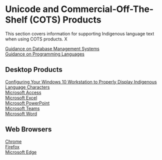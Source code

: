 # Unicode and Commercial-Off-The-Shelf (COTS) Products 
This section covers information for supporting Indigenous language text when using COTS products. X 

[Guidance on Database Management Systems](../databases/Readme.md) <br>
[Guidance on Programming Languages](../programming_languages/Readme.md) <br>

## Desktop Products
[Configuring Your Windows 10 Workstation to Properly Display Indigenous Language Characters](configuring_workstation.md) <br>
[Microsoft Access](configuring_workstation.md#microsoft-access)<br>
[Microsoft Excel](configuring_workstation.md#microsoft-excel)<br>
[Microsoft PowerPoint](configuring_workstation.md#microsoft-powerpoint)<br>
[Microsoft Teams](configuring_workstation.md#microsoft-teams)<br>
[Microsoft Word](configuring_workstation.md#microsoft-word)<br>

## Web Browsers
[Chrome](configuring_workstation.md#chrome)<br>
[Firefox](configuring_workstation.md#firefox) <br>
[Microsoft Edge](configuring_workstation.md#edge)<br>

